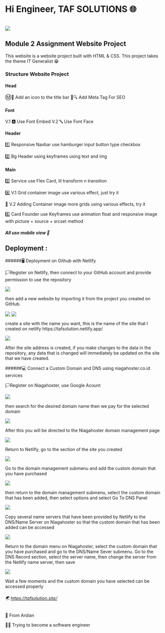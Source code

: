 # Hi Engineer, TAF SOLUTIONS 🌐

<br>
<img align="center" src="Assets/img/world.gif">

## Module 2 Assignment Website Project

<p>This website is a website project built with HTML & CSS. This project takes the theme IT Generalist 😁</p>

### Structure Website Project

#### Head
Ⓜ📑 Add an icon to the title bar
🔎🔍 Add Meta Tag For SEO

#### Font
V.1 🅰 Use Font Embed
V.2 🔤 Use Font Face

#### Header
<p>1️⃣ Responsive Navbar use hamburger input button type checkbox</p>
<p>2️⃣ Bg Header using keyframes using text and img</p>

#### Main
<p>3️⃣ Service use Flex Card, lil transform n transition</p>
<p>4️⃣ V.1 Grid container image use various effect, just try it</p>
<p>🔨 V.2 Adding Container image more grids using various effects, try it</p>
<p>5️⃣ Card Founder use Keyframes use animation float and responsive image with picture + source + srcset method</p>


##### All use mobile view 📱

## Deployment :
######🖥 Deployment on Github with Netlify
<p>🏳Register on Netlify, then connect to your GitHub account and provide permission to use the repository</p>
<img align="center" src="Assets/img/net1.PNG">
<p> then add a new website by importing it from the project you created on GitHub.</p>
<img align="center" src="Assets/img/net2.JPG">
<img align="center" src="Assets/img/net3.JPG">
<p> create a site with the name you want, this is the name of the site that I created on netlify https://tafsolution.netlify.app/</p>
<img align="center" src="Assets/img/net4.JPG">
<p>After the site address is created, if you make changes to the data in the repository, any data that is changed will immediately be updated on the site that we have created.</p>

######💻 Connect a Custom Domain and DNS using niagahoster.co.id services
<p>🏳Register on Niagahoster, use Google Acount</p>
<img align="center" src="Assets/img/niaga1.JPG">
<p>then search for the desired domain name then we pay for the selected domain</p>
<img align="center" src="Assets/img/niaga2.JPG">
<p>After this you will be directed to the Niagahoster domain management page</p>
<img align="center" src="Assets/img/niaga3.JPG">
<p>Return to Netlify, go to the section of the site you created</p>
<img align="center" src="Assets/img/niaga4.JPG">
<p>Go to the domain management submenu and add the custom domain that you have purchased</p>
<img align="center" src="Assets/img/niaga5.JPG">
<p>then return to the domain management submenu, select the custom domain that has been added, then select options and select Go To DNS Panel</p>
<img align="center" src="Assets/img/niaga6.JPG">
<p>Copy several name servers that have been provided by Netlify to the DNS/Name Server on Niagahoster so that the custom domain that has been added can be accessed</p>
<img align="center" src="Assets/img/niaga7.JPG">
<p>Return to the domain menu on Niagahoster, select the custom domain that you have purchased and go to the DNS/Name Sever submenu.
Go to the DNS Record section, select the server name, then change the server from the Netlify name server, then save</p>
<img align="center" src="Assets/img/niaga8.JPG">
<p>Wait a few moments and the custom domain you have selected can be accessed properly</p>

###### 🌏 https://tafsolution.site/
<p>🙌 From Ardian</p>
<p>👨‍💻 Trying to become a software engineer</p>


